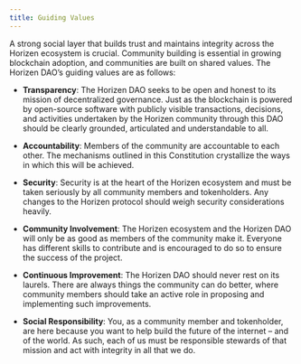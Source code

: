 ```yaml
---
title: Guiding Values
---
```


A strong social layer that builds trust and maintains integrity across the Horizen ecosystem is crucial. Community building is essential in growing blockchain adoption, and communities are built on shared values. The Horizen DAO’s guiding values are as follows:

* **Transparency**: The Horizen DAO seeks to be open and honest to its mission of decentralized governance. Just as the blockchain is powered by open-source software with publicly visible transactions, decisions, and activities undertaken by the Horizen community through this DAO should be clearly grounded, articulated and understandable to all.

* **Accountability**: Members of the community are accountable to each other. The mechanisms outlined in this Constitution crystallize the ways in which this will be achieved.

* **Security**: Security is at the heart of the Horizen ecosystem and must be taken seriously by all community members and tokenholders. Any changes to the Horizen protocol should weigh security considerations heavily.

* **Community Involvement**: The Horizen ecosystem and the Horizen DAO will only be as good as members of the community make it. Everyone has different skills to contribute and is encouraged to do so to ensure the success of the project.

* **Continuous Improvement**: The Horizen DAO should never rest on its laurels. There are always things the community can do better, where community members should take an active role in proposing and implementing such improvements.

* **Social Responsibility**: You, as a community member and tokenholder, are here because you want to help build the future of the internet – and of the world. As such, each of us must be responsible stewards of that mission and act with integrity in all that we do.